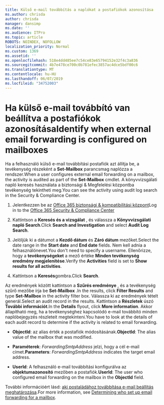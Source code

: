```yaml
---
title: Külső e-mail továbbítás a naplókat a postafiókok azonosítása
ms.author: chrisda
author: chrisda
manager: dansimp
ms.date: ''
ms.audience: ITPro
ms.topic: article
ROBOTS: NOINDEX, NOFOLLOW
localization_priority: Normal
ms.custom: 1369
ms.assetid: ''
ms.openlocfilehash: 518e4dd485ee7c54ce83e65794152e32f4c3a836
ms.sourcegitcommit: 4b7e478ce700c0b781efec3857ac4dce5bdf00c6
ms.translationtype: MT
ms.contentlocale: hu-HU
ms.lasthandoff: 06/07/2019
ms.locfileid: "34752003"
---
```

# <a name="identify-when-external-email-forwarding-is-configured-on-mailboxes"></a><span data-ttu-id="c9294-102">Ha külső e-mail továbbító van beállítva a postafiókok azonosítása</span><span class="sxs-lookup"><span data-stu-id="c9294-102">Identify when external email forwarding is configured on mailboxes</span></span>

<span data-ttu-id="c9294-103">Ha a felhasználó külső e-mail továbbítási postafiók azt állítja be, a tevékenység részeként a **Set-Mailbox** parancsmag naplózza a rendszer.</span><span class="sxs-lookup"><span data-stu-id="c9294-103">When a user configures external email forwarding on a mailbox, the activity is audited as part of the **Set-Mailbox** cmdlet.</span></span> <span data-ttu-id="c9294-104">A könyvvizsgálati napló keresés használata a biztonsági & Megfelelési központba tevékenység tekintheti meg.</span><span class="sxs-lookup"><span data-stu-id="c9294-104">You can see the activity using audit log search in the Security & Compliance Center.</span></span>

1. <span data-ttu-id="c9294-105">Jelentkezzen be az [Office 365 biztonsági & kompatibilitási központ](https://protection.office.com/)</span><span class="sxs-lookup"><span data-stu-id="c9294-105">Log in to the [Office 365 Security & Compliance Center](https://protection.office.com/)</span></span>

2. <span data-ttu-id="c9294-106">Kattintson a **Keresés és a vizsgálat** , és válassza a **Könyvvizsgálati napló Search**.</span><span class="sxs-lookup"><span data-stu-id="c9294-106">Click **Search and Investigation** and select **Audit Log Search**.</span></span>

3. <span data-ttu-id="c9294-107">Jelöljük ki a dátumot a **Kezdő dátum** és **Záró dátum** mezőket.</span><span class="sxs-lookup"><span data-stu-id="c9294-107">Select the date range in the **Start date** and **End date** fields.</span></span> <span data-ttu-id="c9294-108">Nem kell adnia a felhasználónevet.</span><span class="sxs-lookup"><span data-stu-id="c9294-108">You don't need to specify a username.</span></span> <span data-ttu-id="c9294-109">Ellenőrizze, hogy a **tevékenységeket** a mező értéke **Minden tevékenység eredmény megjelenítése**.</span><span class="sxs-lookup"><span data-stu-id="c9294-109">Verify the **Activities** field is set to **Show results for all activities**.</span></span>

4. <span data-ttu-id="c9294-110">Kattintson a **Keresés**gombra.</span><span class="sxs-lookup"><span data-stu-id="c9294-110">Click **Search**.</span></span>

<span data-ttu-id="c9294-111">Az eredmények között kattintson a **Szűrés eredménye** , és a tevékenység szűrő mezőbe írja be **Set-Mailbox** .</span><span class="sxs-lookup"><span data-stu-id="c9294-111">In the results, click **Filter Results** and type **Set-Mailbox** in the activity filter box.</span></span> <span data-ttu-id="c9294-112">Válassza ki az eredmények tételt generál.</span><span class="sxs-lookup"><span data-stu-id="c9294-112">Select an audit record in the results.</span></span> <span data-ttu-id="c9294-113">Kattintson a **Részletek** úszó **További információt**.</span><span class="sxs-lookup"><span data-stu-id="c9294-113">In the **Details** flyout, click **More information**.</span></span> <span data-ttu-id="c9294-114">Akkor állapítható meg, ha a tevékenységhez kapcsolódó e-mail továbbító minden naplóbejegyzés részleteit megtekinteni.</span><span class="sxs-lookup"><span data-stu-id="c9294-114">You have to look at the details of each audit record to determine if the activity is related to email forwarding.</span></span>

- <span data-ttu-id="c9294-115">**ObjectId**: az alias érték a postafiók módosításának.</span><span class="sxs-lookup"><span data-stu-id="c9294-115">**ObjectId**: The alias value of the mailbox that was modified.</span></span>

- <span data-ttu-id="c9294-116">**Paraméterek**: _ForwardingSmtpAddress_ jelzi, hogy a cél e-mail címet.</span><span class="sxs-lookup"><span data-stu-id="c9294-116">**Parameters**: _ForwardingSmtpAddress_ indicates the target email address.</span></span>

- <span data-ttu-id="c9294-117">**UserId**: A felhasználó e-mail továbbítási konfigurálva az **objektumazonosító** mezőben a postafiók.</span><span class="sxs-lookup"><span data-stu-id="c9294-117">**UserId**: The user who configured email forwarding on the mailbox in the **ObjectId** field.</span></span>

<span data-ttu-id="c9294-118">További információért lásd: [aki postaládához továbbítása e-mail beállítás meghatározása](https://docs.microsoft.com/office365/securitycompliance/auditing-troubleshooting-scenarios#determining-who-set-up-email-forwarding-for-a-mailbox).</span><span class="sxs-lookup"><span data-stu-id="c9294-118">For more information, see [Determining who set up email forwarding for a mailbox](https://docs.microsoft.com/office365/securitycompliance/auditing-troubleshooting-scenarios#determining-who-set-up-email-forwarding-for-a-mailbox).</span></span>
